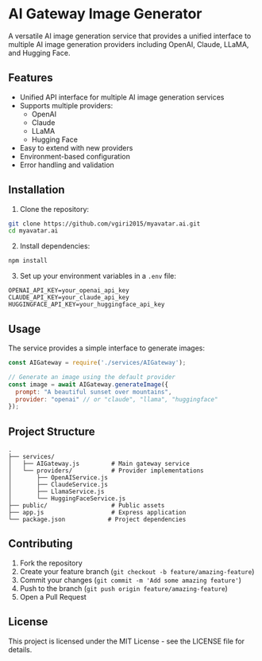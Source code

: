 # AI Gateway Image Generator

A versatile AI image generation service that provides a unified interface to multiple AI image generation providers including OpenAI, Claude, LLaMA, and Hugging Face.

## Features

- Unified API interface for multiple AI image generation services
- Supports multiple providers:
  - OpenAI
  - Claude
  - LLaMA
  - Hugging Face
- Easy to extend with new providers
- Environment-based configuration
- Error handling and validation

## Installation

1. Clone the repository:
```bash
git clone https://github.com/vgiri2015/myavatar.ai.git
cd myavatar.ai
```

2. Install dependencies:
```bash
npm install
```

3. Set up your environment variables in a `.env` file:
```env
OPENAI_API_KEY=your_openai_api_key
CLAUDE_API_KEY=your_claude_api_key
HUGGINGFACE_API_KEY=your_huggingface_api_key
```

## Usage

The service provides a simple interface to generate images:

```javascript
const AIGateway = require('./services/AIGateway');

// Generate an image using the default provider
const image = await AIGateway.generateImage({
  prompt: "A beautiful sunset over mountains",
  provider: "openai" // or "claude", "llama", "huggingface"
});
```

## Project Structure

```
.
├── services/
│   ├── AIGateway.js         # Main gateway service
│   └── providers/           # Provider implementations
│       ├── OpenAIService.js
│       ├── ClaudeService.js
│       ├── LlamaService.js
│       └── HuggingFaceService.js
├── public/                  # Public assets
├── app.js                   # Express application
└── package.json            # Project dependencies
```

## Contributing

1. Fork the repository
2. Create your feature branch (`git checkout -b feature/amazing-feature`)
3. Commit your changes (`git commit -m 'Add some amazing feature'`)
4. Push to the branch (`git push origin feature/amazing-feature`)
5. Open a Pull Request

## License

This project is licensed under the MIT License - see the LICENSE file for details.

